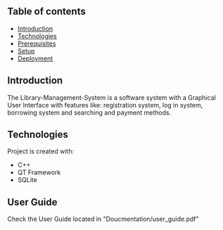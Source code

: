 ## Table of contents
* [Introduction](#general-info)
* [Technologies](#technologies)
* [Prerequisites](#Prerequisites)
* [Setup](#setup)
* [Deployment](#Deployment)

## Introduction
The Library-Management-System is a software system with a Graphical User Interface with features like: registration system, log in system, borrowing system and searching and payment methods.

## Technologies
Project is created with:
*	C++
*	QT Framework
*	SQLite

## User Guide
Check the User Guide located in "Doucmentation/user_guide.pdf"

